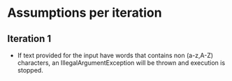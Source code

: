 # Assumptions per iteration

## Iteration 1
- If text provided for the input have words that contains non (a-z,A-Z) characters, an IllegalArgumentException will be thrown and execution is stopped.